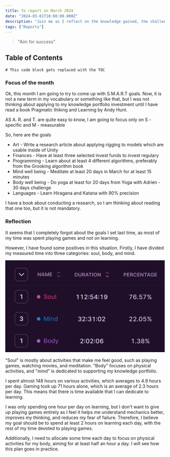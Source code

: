 ```yaml
---
title: To report on March 2024
date: "2024-03-01T10:00:00.000Z"
description: "Join me as I reflect on the knowledge gained, the challenges conquered, and the hours dedicated to learning various subjects during the month of March 2024"
tags: ["Reports"]
---
```


> "Aim for success" 

## Table of Contents

```toc
# This code block gets replaced with the TOC
```

### Focus of the month

Ok, this month I am going to try to come up with S.M.A.R.T goals. Now, it is not a new term in my vocabulary or something like that, but I was not thinking about applying to my knowledge portfolio investment until I have read a book Pragmatic thiking and Learning by Andy Hunt.

AS A. R. and T. are quite easy to know, I am going to focus only on S - specific and M - measurable

So, here are the goals

* Art - Write a research article about applying rigging to models which are usable inside of Unity
* Finances -  Have at least three selected invest funds to invest regulary
* Programming - Learn about at least 4 different algorithms, preferably from the Grooking algorithm book
* Mind well being - Meditate at least 20 days in March for at least 15 minutes
* Body well being - Do yoga at least for 20 days from Yoga with Adrien - 30 days challenge
* Languages - Learn Hiragana and Katana with 90% precision

I have a book about conducting a research, so I am thinking about reading that one too, but it is not mandatory. 


### Reflection

It seems that I completely forgot about the goals I set last time, as most of my time was spent playing games and not on learning.

However, I have found some positives in this situation. Firstly, I have divided my measured time into three categories: soul, body, and mind.

![time](./mindbodysoul.png "Time spent")

"Soul" is mostly about activities that make me feel good, such as playing games, watching movies, and meditation. "Body" focuses on physical activities, and "mind" is dedicated to supporting my knowledge portfolio.

I spent almost 148 hours on various activities, which averages to 4.9 hours per day. Gaming took up 71 hours alone, which is an average of 2.3 hours per day. This means that there is time available that I can dedicate to learning.

I was only spending one hour per day on learning, but I don't want to give up playing games entirely as I feel it helps me understand mechanics better, improves my thinking, and reduces my fear of failure. Therefore, I believe my goal should be to spend at least 2 hours on learning each day, with the rest of my time devoted to playing games.

Additionally, I need to allocate some time each day to focus on physical activities for my body, aiming for at least half an hour a day. I will see how this plan goes in practice.